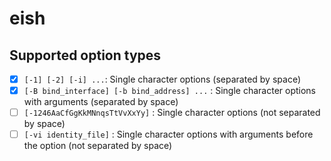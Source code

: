 # eish

## Supported option types
- [x] `[-1] [-2] [-i] ...`: Single character options (separated by space)
- [x] `[-B bind_interface] [-b bind_address] ...` : Single character options with arguments (separated by space)
- [ ] `[-1246AaCfGgKkMNnqsTtVvXxYy]` : Single character options (not separated by space)
- [ ] `[-vi identity_file]` : Single character options with arguments before the option (not separated by space)

